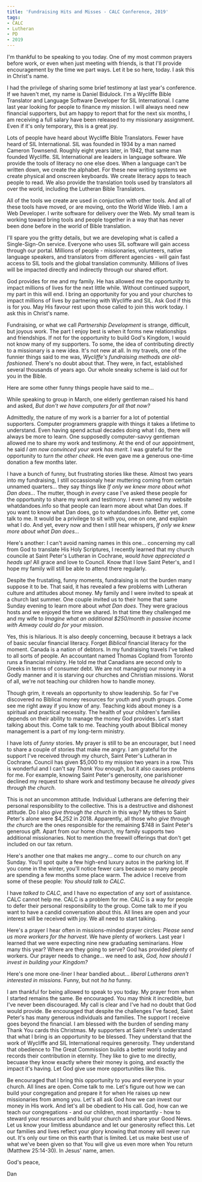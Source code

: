 ```yaml
---
title: 'Fundraising Hits and Misses - CALC Conference, 2019'
tags:
- CALC
- Lutheran
- PD
- 2019
---
```


I'm thankful to be speaking to you today. One of my most common prayers before work, or even when just meeting with friends, is that I'll provide encouragement by the time we part ways. Let it be so here, today. I ask this in Christ's name.

I had the privilege of sharing some brief testimony at last year's conference. If we haven't met, my name is Daniel Bidulock. I'm a Wycliffe Bible Translator and Language Software Developer for SIL International. I came last year looking for people to finance my mission. I will always need new financial supporters, but am happy to report that for the next six months, I am receiving a full salary have been released to my missionary assignment. Even if it's only temporary, this is a great joy.

Lots of people have heard about Wycliffe Bible Translators. Fewer have heard of SIL International. SIL was founded in 1934 by a man named Cameron Townsend. Roughly eight years later, in 1942, that same man founded Wycliffe. SIL International are leaders in language software. We provide the tools of literacy no one else does. When a language can't be written down, we create the alphabet. For these new writing systems we create physical and onscreen keyboards. We create literacy apps to teach people to read. We also provide the translation tools used by translators all over the world, including the Lutheran Bible Translators.

All of the tools we create are used in conjuction with other tools. And all of these tools have moved, or are moving, onto the World Wide Web. I am a Web Developer. I write software for delivery over the Web. My small team is working toward bring tools and people together in a way that has never been done before in the world of Bible translation.

I'll spare you the gritty details, but we are developing what is called a Single-Sign-On service. Everyone who uses SIL software will gain access through our portal. Millions of people - missionaries, volunteers, native language speakers, and translators from different agencies - will gain fast access to SIL tools and the global translation community. Millions of lives will be impacted directly and indirectly through our shared effort.

God provides for me and my family. He has allowed me the opportunity to impact millions of lives for the next little while. Without continued support, my part in this will end. I bring an opportunity for you and your churches to impact millions of lives by partnering with Wycliffe and SIL. Ask God if this is for you. May His favour rest upon those called to join this work today. I ask this in Christ's name.

Fundraising, or what we call _Partnership Development_ is strange, difficult, but joyous work. The part I enjoy best is when it forms new relationships and friendships. If not for the opportunity to build God's Kingdom, I would not know many of my supporters. To some, the idea of contributing directly to a missionary is a new idea. It's not new at all. In my travels, one of the funnier things said to me was, _Wycliffe's fundraising methods are old-fashioned_. There's no doubt about that. They were, in fact, established several thousands of years ago. Our whole sneaky scheme is laid out for you in the Bible.

Here are some other funny things people have said to me...

While speaking to group in March, one elderly gentleman raised his hand and asked, _But don't we have computers for all that now?_

Admittedly, the nature of my work is a barrier for a lot of potential supporters. Computer programmers grapple with things it takes a lifetime to understand. Even having spend actual decades doing what I do, there will always be more to learn. One supposedly computer-savvy gentleman allowed me to share my work and testimony. At the end of our appointment, he said _I am now convinced your work has merit_. I was grateful for the opportunity to _turn the other cheek_. He even gave me a generous one-time donation a few months later.

I have a bunch of funny, but frustrating stories like these. Almost two years into my fundraising, I still occassionaly hear muttering coming from certain unnamed quarters... they say things like _If only we knew more about what Dan does..._ The mutter, though in _every_ case I've asked these people for the opportunity to share my work and testimony. I even named my website whatdandoes.info so that people can learn more about what Dan does. If you want to know what Dan does, go to whatdandoes.info. Better yet, come talk to me. It would be a privilege to sit with you, one on one, and explain what I do. And yet, every now and then I still hear whispers, _If only we knew more about what Dan does..._

Here's another: I can't avoid naming names in this one... concerning my call from God to translate His Holy Scriptures, I recently learned that my church councile at Saint Peter's Lutheran in Cochrane, _would have appreciated a heads up!_ All grace and love to Council. Know that I love Saint Peter's, and I hope my family will still be able to attend there regularly.

Despite the frustating, funny moments, fundraising is not the burden many suppose it to be. That said, it has revealed a few problems with Lutheran culture and attitudes about money. My family and I were invited to speak at a church last summer. One couple invited us to their home that same Sunday evening to learn more about _what Dan does_. They were gracious hosts and we enjoyed the time we shared. In that time they challenged me and my wife to _Imagine what an additional $250/month in passive income with Amway could do for your mission_.

Yes, this is hilarious. It is also deeply concerning, because it betrays a lack of basic secular financial literacy. Forget _Biblical_ financial literacy for the moment. Canada is a nation of debtors. In my fundraising travels I've talked to all sorts of people. An accountant named Thomas Copland from Toronto runs a financial ministry. He told me that Canadians are second only to Greeks in terms of consumer debt. We are not managing our money in a Godly manner and it is starving our churches and Christian missions. Worst of all, we're not teaching our children how to handle money. 

Though grim, it reveals an opportunity to show leadership. So far I've discovered no Biblical money resources for youth and youth groups. Come see me right away if you know of any. Teaching kids about money is a spiritual and practical necessity. The health of your children's families depends on their ability to manage the money God provides. Let's start talking about this. Come talk to me. Teaching youth about Biblical money management is a part of my long-term ministry.

I have lots of _funny_ stories. My prayer is still to be an encourager, but I need to share a couple of stories that make me angry. I am grateful for the support I've received through my church, Saint Peter's Lutheran in Cochrane. Council has given $5,000 to my mission two years in a row. This is wonderful and I can't say _Thank You_ enough, but it also causes problems for me. For example, knowing Saint Peter's generosity, one parishioner declined my request to share work and testimony because he _already gives through the church_.

This is not an uncommon attitude. Individual Lutherans are deferring their personal responsibility to the collective. This is a destructive and dishonest attitude. Do I also _give through the church_ in this way? My tithes to Saint Peter's alone were $4,252 in 2018. Apparently, all those who _give through the church_ are the ones responsible for the remaining $748 in Saint Peter's generous gift. Apart from our home church, my family supports two additional missionaries. Not to mention the freewill offerings that don't get included on our tax return.

Here's another one that makes me angry... come to our church on any Sunday. You'll spot quite a few high-end luxury autos in the parking lot. If you come in the winter, you'll notice fewer cars because so many people are spending a few months some place warm. The advice I receive from some of these people: _You should talk to CALC_. 

I have _talked to CALC_, and I have no expectation of any sort of assistance. CALC cannot help me. CALC is a problem for me. CALC is a way for people to defer their personal responsibility to the group. Come talk to me if you want to have a candid conversation about this. All lines are open and your interest will be received with joy. We all need to start talking.

Here's a prayer I hear often in missions-minded prayer circles: _Please send us more workers for the harvest_. We have plenty of workers. Last year I learned that we were expecting nine new graduating seminarians. How many this year? Where are they going to serve? God has provided plenty of workers. Our prayer needs to change... we need to ask, _God, how should I invest in building your Kingdom?_

Here's one more one-liner I hear bandied about... _liberal Lutherans aren't interested in missions_. Funny, but not _ha ha_ funny.

I am thankful for being allowed to speak to you today. My prayer from when I started remains the same. Be encouraged. You may think it incredible, but I've never been discouraged. My call is clear and I've had no doubt that God would provide. Be encouraged that despite the challenges I've faced, Saint Peter's has many generous individuals and families. The support I receive goes beyond the financial. I am blessed with the burden of sending many Thank You cards this Christmas. My supporters at Saint Pete's understand that what I bring is an opportunity to be blessed. They understand that the work of Wycliffe and SIL International requires generosity. They understand that obedience to The Great Commission builds a better world today and records their contribution in eternity. They like to give to me directly, becuase they know exactly where their money is going, and exactly the impact it's having. Let God give use more opportunities like this.

Be encouraged that I bring this opportunity to you and everyone in your church. All lines are open. Come talk to me. Let's figure out how we can build your congregation and prepare it for when He raises up new missionaries from among you. Let's all ask God how we can invest our money in His work. And let's all be obedient to His call. God, how can we teach our congregations - and our children, most importantly - how to steward your resources and build your church and share your Good News. Let us know your limitless abundance and let our generosity reflect this. Let our families and lives reflect your glory knowing that money will never run out. It's only our time on this earth that is limited. Let us make best use of what we've been given so that You will give us even more when You return (Matthew 25:14-30). In Jesus' name, amen.

God's peace,

Dan






